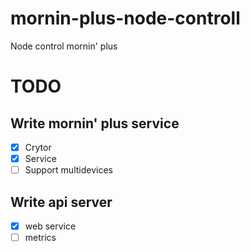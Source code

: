 # mornin-plus-node-controll
Node control mornin' plus

# TODO
## Write mornin' plus service
- [x] Crytor
- [x] Service
- [ ] Support multidevices
## Write api server
- [x] web service
- [ ] metrics